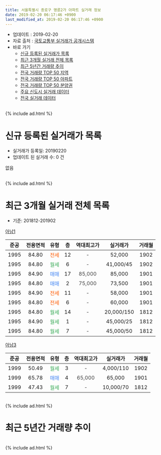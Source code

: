 ```yaml
---
title: 서울특별시 종로구 명륜2가 아파트 실거래 정보
date: 2019-02-20 06:17:46 +0900
last_modified_at: 2019-02-20 06:17:46 +0900
---
```


* 업데이트 : 2019-02-20
* 자료 출처 : [국토교통부 실거래가 공개시스템](http://rt.molit.go.kr)
* 바로 가기
    * [신규 등록된 실거래가 목록](#신규-등록된-실거래가-목록)
    * [최근 3개월 실거래 전체 목록](#최근-3개월-실거래-전체-목록)
    * [최근 5년간 거래량 추이](#최근-5년간-거래량-추이)
    * [전국 거래량 TOP 50 지역](https://inasie.github.io/apt-trade-info/최근-3개월-전국에서-가장-거래가-많이-발생한-지역)
    * [전국 거래량 TOP 50 아파트](https://inasie.github.io/apt-trade-info/최근-3개월-전국에서-가장-거래가-많이-발생한-아파트)
    * [전국 거래량 TOP 50 분양권](https://inasie.github.io/apt-trade-info/최근-3개월-전국에서-가장-거래가-많이-발생한-분양권)
    * [주요 신도시 실거래 데이터](https://inasie.github.io/apt-trade-info/주요-신도시)
    * [전국 실거래 데이터](https://inasie.github.io/apt-trade-info/전국)
<br>
{% include ad.html %}
<br>

# 신규 등록된 실거래가 목록
* 실거래가 등록일: 20190220
* 업데이트 된 실거래 수: 0 건

없음

<br>
{% include ad.html %}
<br>

# 최근 3개월 실거래 전체 목록
* 기준: 201812-201902


[아남1](https://search.naver.com/search.naver?query=%EC%84%9C%EC%9A%B8%ED%8A%B9%EB%B3%84%EC%8B%9C+%EC%A2%85%EB%A1%9C%EA%B5%AC+%EB%AA%85%EB%A5%9C2%EA%B0%80+%EC%95%84%EB%82%A81)

|준공|전용면적|유형|층|역대최고가|실거래가|거래월|
|:---:|:---:|:---:|:---:|:---:|:---:|:---:|
|1995|84.80|<span style="color:#ff5a00">전세</span>|12|<span style="color:#444444">-</span>|52,000|1902|
|1995|84.80|<span style="color:#34a853">월세</span>|6|<span style="color:#444444">-</span>|41,000/45|1902|
|1995|84.90|<span style="color:#4285f3">매매</span>|17|<span style="color:#444444">85,000</span>|85,000|1901|
|1995|84.80|<span style="color:#4285f3">매매</span>|2|<span style="color:#444444">75,000</span>|73,500|1901|
|1995|84.90|<span style="color:#ff5a00">전세</span>|11|<span style="color:#444444">-</span>|58,000|1901|
|1995|84.80|<span style="color:#ff5a00">전세</span>|6|<span style="color:#444444">-</span>|60,000|1901|
|1995|84.80|<span style="color:#34a853">월세</span>|14|<span style="color:#444444">-</span>|20,000/150|1812|
|1995|84.90|<span style="color:#34a853">월세</span>|1|<span style="color:#444444">-</span>|45,000/25|1812|
|1995|84.80|<span style="color:#34a853">월세</span>|7|<span style="color:#444444">-</span>|45,000/50|1812|

[아남3](https://search.naver.com/search.naver?query=%EC%84%9C%EC%9A%B8%ED%8A%B9%EB%B3%84%EC%8B%9C+%EC%A2%85%EB%A1%9C%EA%B5%AC+%EB%AA%85%EB%A5%9C2%EA%B0%80+%EC%95%84%EB%82%A83)

|준공|전용면적|유형|층|역대최고가|실거래가|거래월|
|:---:|:---:|:---:|:---:|:---:|:---:|:---:|
|1999|50.49|<span style="color:#34a853">월세</span>|3|<span style="color:#444444">-</span>|4,000/110|1902|
|1999|65.78|<span style="color:#4285f3">매매</span>|4|<span style="color:#444444">65,000</span>|65,000|1901|
|1999|47.43|<span style="color:#34a853">월세</span>|7|<span style="color:#444444">-</span>|10,000/70|1812|


<br>
{% include ad.html %}
<br>

# 최근 5년간 거래량 추이


<div style="width:100%;">
    <canvas id="deal_progress" height="200"></canvas>
</div>

<script>
new Chart(document.getElementById("deal_progress"), {
    type: 'line',
    data: {
        labels: ['201402','201403','201404','201405','201406','201407','201408','201409','201410','201411','201412','201501','201502','201503','201504','201505','201506','201507','201508','201509','201510','201511','201512','201601','201602','201603','201604','201605','201606','201607','201608','201609','201610','201611','201612','201701','201702','201703','201704','201705','201706','201707','201708','201709','201710','201711','201712','201801','201802','201803','201804','201805','201806','201807','201808','201809','201810','201811','201812','201901','201902'],
        datasets: [{
            label: '매매',
            pointRadius: 1,
            data: [1, 4, 2, 1, 2, 1, 3, 1, 1, 2, 8, 2, 3, 6, 3, 0, 4, 2, 2, 2, 5, 3, 4, 4, 1, 1, 1, 3, 3, 2, 1, 4, 4, 4, 2, 4, 1, 3, 3, 3, 1, 1, 1, 1, 1, 2, 2, 1, 2, 5, 1, 0, 1, 2, 0, 2, 2, 6, 0, 3, 0],
            borderColor: "rgba(255, 201, 14, 1)",
            backgroundColor: "rgba(255, 201, 14, 0.5)",
            fill: false,
            lineTension: 0
        },{
            label: '전월세',
            pointRadius: 1,
            data: [10, 7, 4, 3, 4, 4, 4, 2, 5, 4, 9, 9, 6, 6, 5, 5, 4, 3, 6, 2, 3, 3, 8, 6, 4, 4, 3, 6, 5, 3, 3, 6, 3, 6, 8, 6, 7, 6, 2, 4, 2, 4, 2, 6, 5, 3, 7, 8, 11, 6, 3, 5, 3, 6, 1, 1, 3, 5, 4, 2, 3],
            borderColor: "rgba(0, 141, 185, 1)",
            backgroundColor: "rgba(0, 141, 185, 0.5)",
            fill: false,
            lineTension: 0
        }
        ]
    },
    options: {
        responsive: true,
        title: {
            display: false
        },
        tooltips: {
            mode: 'index',
            intersect: false
        },
        hover: {
            mode: 'nearest',
            intersect: true
        },
        scales: {
            xAxes: [{
                display: true,
                scaleLabel: {
                    display: true,
                    labelString: '년/월'
                }
            }],
            yAxes: [{
                display: true,
                ticks: {
                    suggestedMin: 0,
                },
                scaleLabel: {
                    display: true,
                    labelString: '실거래 수'
                }
            }]
        }
    }
});

</script>


<br>
{% include ad.html %}
<br>

